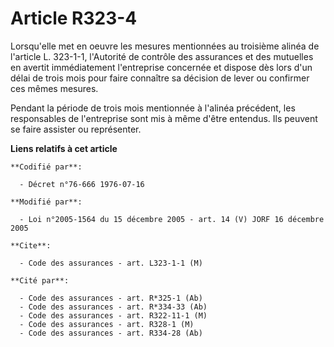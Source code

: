 # Article R323-4

Lorsqu'elle met en oeuvre les mesures mentionnées au troisième alinéa de l'article L. 323-1-1, l'Autorité de contrôle des
assurances et des mutuelles en avertit immédiatement l'entreprise concernée et dispose dès lors d'un délai de trois mois pour
faire connaître sa décision de lever ou confirmer ces mêmes mesures.

Pendant la période de trois mois mentionnée à l'alinéa précédent, les responsables de l'entreprise sont mis à même d'être
entendus. Ils peuvent se faire assister ou représenter.

**Liens relatifs à cet article**

	**Codifié par**:

	  - Décret n°76-666 1976-07-16

	**Modifié par**:

	  - Loi n°2005-1564 du 15 décembre 2005 - art. 14 (V) JORF 16 décembre 2005

	**Cite**:

	  - Code des assurances - art. L323-1-1 (M)

	**Cité par**:

	  - Code des assurances - art. R*325-1 (Ab)
	  - Code des assurances - art. R*334-33 (Ab)
	  - Code des assurances - art. R322-11-1 (M)
	  - Code des assurances - art. R328-1 (M)
	  - Code des assurances - art. R334-28 (Ab)
